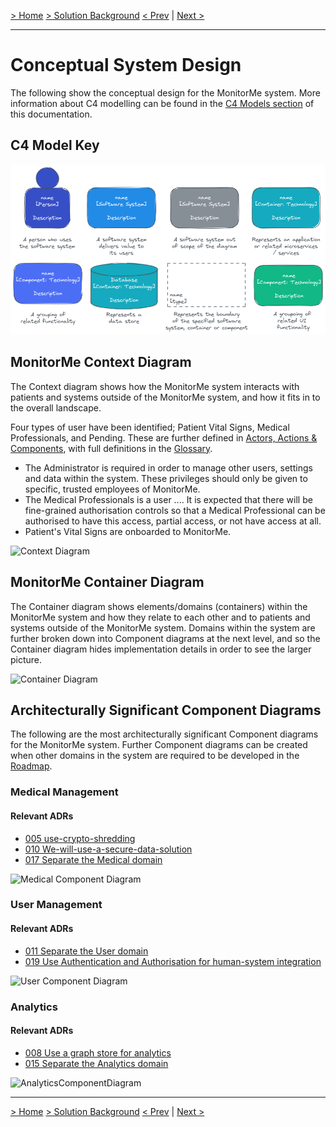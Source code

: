 [> Home](../README.md)    [> Solution Background](README.md)
[< Prev](ArchitecturePatterns.md)  |  [Next >](DataStore.md)

---

# Conceptual System Design

The following show the conceptual design for the MonitorMe system. More information about C4 modelling can be found in the [C4 Models section](../3.ViewsAndPerspectives/C4Models/README.md) of this documentation.

## C4 Model Key

![C4ModelKey](../assets/diagrams/C4ModelKey.png)

## MonitorMe Context Diagram

The Context diagram shows how the MonitorMe system interacts with patients and systems outside of the MonitorMe system, and how it fits in to the overall landscape.

Four types of user have been identified; Patient Vital Signs, Medical Professionals, and Pending. These are further defined in [Actors, Actions & Components](../1.ProblemBackground/ActorsActionsAndComponents.md), with full definitions in the [Glossary](../Glossary.md).

- The Administrator is required in order to manage other users, settings and data within the system. These privileges should only be given to specific, trusted employees of MonitorMe.
- The Medical Professionals is a user .... It is expected that there will be fine-grained authorisation controls so that a Medical Professional can be authorised to have this access, partial access, or not have access at all.
- Patient's Vital Signs are onboarded to MonitorMe.

![Context Diagram](../assets/diagrams/ContextDiagram.png)

## MonitorMe Container Diagram

The Container diagram shows elements/domains (containers) within the MonitorMe system and how they relate to each other and to patients and systems outside of the MonitorMe system. Domains within the system are further broken down into Component diagrams at the next level, and so the Container diagram hides implementation details in order to see the larger picture.

![Container Diagram](../assets/diagrams/ContainerDiagram.png)

## Architecturally Significant Component Diagrams

The following are the most architecturally significant Component diagrams for the MonitorMe system. Further Component diagrams can be created when other domains in the system are required to be developed in the [Roadmap](Roadmap.md).

### Medical Management

#### Relevant ADRs

- [005 use-crypto-shredding](../../4.ADRs/005-use-crypto-shredding.md)
- [010 We-will-use-a-secure-data-solution](../../4.ADRs/010-We-will-use-a-secure-data-solution.md)
- [017 Separate the Medical domain](../../4.ADRs/017-We-will-split-medical-domain.md)

![Medical Component Diagram](../assets/diagrams/MedicalComponentDiagram.png)

### User Management

#### Relevant ADRs

- [011 Separate the User domain](../../4.ADRs/011-We-will-separate-the-user-domain.md)
- [019 Use Authentication and Authorisation for human-system integration](../../4.ADRs/019-use-auth-for-human-system-integration.md)

![User Component Diagram](../assets/diagrams/UserComponentDiagram.png)

### Analytics

#### Relevant ADRs

- [008 Use a graph store for analytics](../../4.ADRs/008-We-will-use-a-graph-store-for-analytics.md)
- [015 Separate the Analytics domain](../../4.ADRs/015-We-will-split-analytics-domain.md)

![AnalyticsComponentDiagram](../assets/diagrams/AnalyticsComponentDiagram.png)

---

[> Home](../README.md)    [> Solution Background](README.md)
[< Prev](ArchitecturePatterns.md)  |  [Next >](DataStore.md)